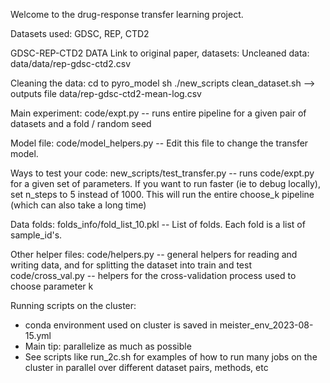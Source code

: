 Welcome to the drug-response transfer learning project.

Datasets used:
GDSC, REP, CTD2

GDSC-REP-CTD2 DATA
Link to original paper, datasets:
Uncleaned data: data/data/rep-gdsc-ctd2.csv

Cleaning the data: 
cd to pyro_model
sh ./new_scripts clean_dataset.sh --> outputs file data/rep-gdsc-ctd2-mean-log.csv

Main experiment:
code/expt.py -- runs entire pipeline for a given pair of datasets and a fold / random seed

Model file:
code/model_helpers.py -- Edit this file to change the transfer model. 

Ways to test your code:
new_scripts/test_transfer.py -- runs code/expt.py for a given set of parameters. If you want to run faster (ie to debug locally), set n_steps to 5 instead of 1000. This will run the entire choose_k pipeline (which can also take a long time)

Data folds:
folds_info/fold_list_10.pkl -- List of folds. Each fold is a list of sample_id's. 


Other helper files:
code/helpers.py -- general helpers for reading and writing data, and for splitting the dataset into train and test
code/cross_val.py -- helpers for the cross-validation process used to choose parameter k

Running scripts on the cluster:
- conda environment used on cluster is saved in meister_env_2023-08-15.yml
- Main tip: parallelize as much as possible
- See scripts like run_2c.sh for examples of how to run many jobs on the cluster in parallel over different dataset pairs, methods, etc
